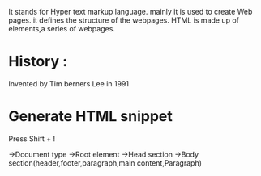 It stands for Hyper text markup language.
mainly it is used to create Web pages.
it defines the structure of the webpages.
HTML is made up of elements,a series of webpages.

# History : 

Invented by Tim berners Lee in 1991

# Generate HTML snippet

Press Shift + !

<!DOCTYPE html>->Document type
<html>->Root element
<head>->Head section
<body>->Body section(header,footer,paragraph,main content,Paragraph)
<title>-Title of the page

# Headings
  <h1></h1>
  <h2></h2>
  <h3></h3>
  <h4></h4>
  <h5></h5>
  <h6></h6>

# paragraph

  <p></p>

# link
    <a href="https://www.google.com">Google</a>
    <a href="mailto:example@example.com">Email</a>
    <a href="Tel:8658053666">Phone</a>


